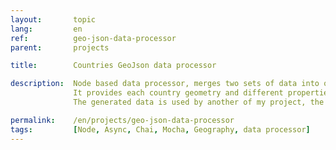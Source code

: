 ```yaml
---
layout:       topic
lang:         en
ref:          geo-json-data-processor
parent:       projects

title:        Countries GeoJson data processor

description:  Node based data processor, merges two sets of data into one.
              It provides each country geometry and different properties such as country name and capital as well as population, lat/lng, area, etc
              The generated data is used by another of my project, the game "World Geography Game".

permalink:    /en/projects/geo-json-data-processor
tags:         [Node, Async, Chai, Mocha, Geography, data processor]
---
```

